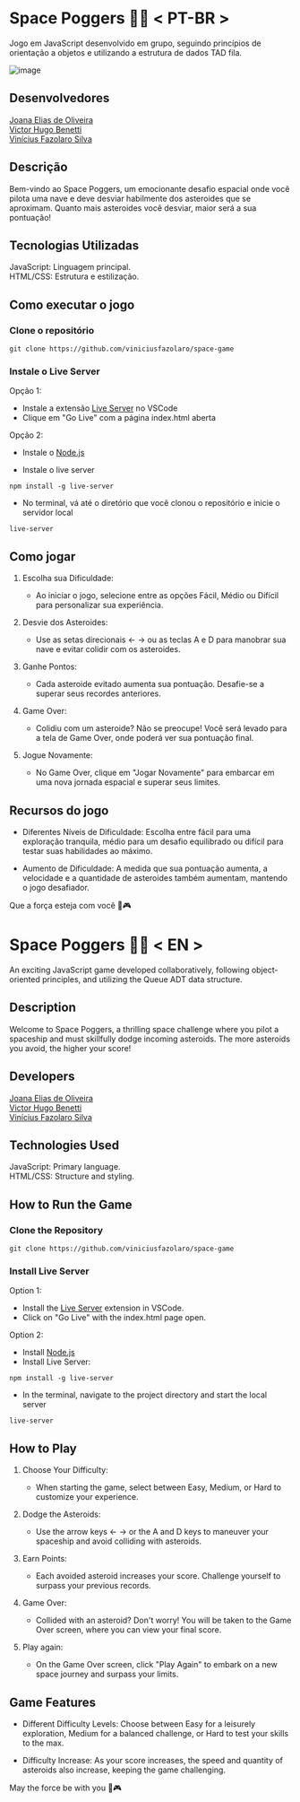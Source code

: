 # Space Poggers 🚀💥 < PT-BR >
Jogo em JavaScript desenvolvido em grupo, seguindo princípios de orientação a objetos e utilizando a estrutura de dados TAD fila.

![image](https://github.com/viniciusfazolaro/space-game/assets/140013851/1b9e4f57-a078-4df3-b94a-bf17c9a913cd)

## Desenvolvedores

[Joana Elias de Oliveira](https://github.com/joana-elias-oliveira) <br>
[Victor Hugo Benetti](https://github.com/vicbenetti) <br>
[Vinícius Fazolaro Silva](https://github.com/viniciusfazolaro) <br>

## Descrição
Bem-vindo ao Space Poggers, um emocionante desafio espacial onde você pilota uma nave e deve desviar habilmente dos asteroides que se aproximam. Quanto mais asteroides você desviar, maior será a sua pontuação!

## Tecnologias Utilizadas
JavaScript: Linguagem principal. <br>
HTML/CSS: Estrutura e estilização.

## Como executar o jogo

### Clone o repositório

`git clone https://github.com/viniciusfazolaro/space-game`

### Instale o Live Server

Opção 1:

- Instale a extensão [Live Server](https://marketplace.visualstudio.com/items?itemName=ritwickdey.LiveServer) no VSCode
- Clique em "Go Live" com a página index.html aberta

Opção 2:

- Instale o [Node.js](https://nodejs.org/en)
  
- Instale o live server

`npm install -g live-server`

- No terminal, vá até o diretório que você clonou o repositório e inicie o servidor local

`live-server`

## Como jogar

1. Escolha sua Dificuldade:
   - Ao iniciar o jogo, selecione entre as opções Fácil, Médio ou Difícil para personalizar sua experiência.

2. Desvie dos Asteroides:
   - Use as setas direcionais ← → ou as teclas A e D para manobrar sua nave e evitar colidir com os asteroides.

3. Ganhe Pontos:
   - Cada asteroide evitado aumenta sua pontuação. Desafie-se a superar seus recordes anteriores.
   
4. Game Over:
   - Colidiu com um asteroide? Não se preocupe! Você será levado para a tela de Game Over, onde poderá ver sua pontuação final.
     
5. Jogue Novamente:
   - No Game Over, clique em "Jogar Novamente" para embarcar em uma nova jornada espacial e superar seus limites.

## Recursos do jogo

- Diferentes Níveis de Dificuldade: Escolha entre fácil para uma exploração tranquila, médio para um desafio equilibrado ou difícil para testar suas habilidades ao máximo.

- Aumento de Dificuldade: A medida que sua pontuação aumenta, a velocidade e a quantidade de asteroides também aumentam, mantendo o jogo desafiador.

Que a força esteja com você 🌌🎮

# Space Poggers 🚀💥 < EN >
An exciting JavaScript game developed collaboratively, following object-oriented principles, and utilizing the Queue ADT data structure.

## Description
Welcome to Space Poggers, a thrilling space challenge where you pilot a spaceship and must skillfully dodge incoming asteroids. The more asteroids you avoid, the higher your score!

## Developers

[Joana Elias de Oliveira](https://github.com/joana-elias-oliveira) <br>
[Victor Hugo Benetti](https://github.com/vicbenetti) <br>
[Vinícius Fazolaro Silva](https://github.com/viniciusfazolaro) <br>

## Technologies Used
JavaScript: Primary language. <br>
HTML/CSS: Structure and styling.

## How to Run the Game

### Clone the Repository

`git clone https://github.com/viniciusfazolaro/space-game`

### Install Live Server

Option 1:

- Install the [Live Server](https://marketplace.visualstudio.com/items?itemName=ritwickdey.LiveServer) extension in VSCode.
- Click on "Go Live" with the index.html page open.

Option 2:

- Install [Node.js](https://nodejs.org/en)
- Install Live Server:

`npm install -g live-server`

- In the terminal, navigate to the project directory and start the local server

`live-server`

## How to Play

1. Choose Your Difficulty:
   - When starting the game, select between Easy, Medium, or Hard to customize your experience.

2. Dodge the Asteroids:
   - Use the arrow keys ← → or the A and D keys to maneuver your spaceship and avoid colliding with asteroids.

3. Earn Points:
   - Each avoided asteroid increases your score. Challenge yourself to surpass your previous records.
   
4. Game Over:
   - Collided with an asteroid? Don't worry! You will be taken to the Game Over screen, where you can view your final score.
     
5. Play again:
   - On the Game Over screen, click "Play Again" to embark on a new space journey and surpass your limits.

## Game Features

- Different Difficulty Levels: Choose between Easy for a leisurely exploration, Medium for a balanced challenge, or Hard to test your skills to the max.

- Difficulty Increase: As your score increases, the speed and quantity of asteroids also increase, keeping the game challenging.

May the force be with you 🌌🎮
